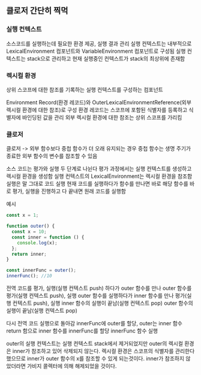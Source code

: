 ## 클로저 간단히 찍먹

### 실행 컨텍스트

소스코드를 실행하는데 필요한 환경 제공, 실행 결과 관리
실행 컨텍스트는 내부적으로 LexicalEnvironment 컴포넌트와 VariableEnvironment 컴포넌트로 구성됨
실행 컨텍스트는 stack으로 관리하고 현재 실행중인 컨텍스트가 stack의 최상위에 존재함

### 렉시컬 환경

상위 스코프에 대한 참조를 기록하는 실행 컨텍스트를 구성하는 컴포넌트

Environment Record(환경 레코드)와 OuterLexicalEnvironmentReference(외부 렉시컬 환경에 대한 참조)로 구성
환경 레코드는 스코프에 포함된 식별자를 등록하고 식별자에 바인딩된 값을 관리
외부 렉시컬 환경에 대한 참조는 상위 스코프를 가리킴

### 클로저

클로저 -> 외부 함수보다 중첩 함수가 더 오래 유지되는 경우 중첩 함수는 생명 주기가 종료한 외부 함수의 변수를 참조할 수 있음

소스 코드는 평가와 실행 두 단계로 나뉜다
평가 과정에서는 실행 컨텍스트를 생성하고 렉시컬 환경을 생성함
실행 컨텍스트의 LexicalEnvironment는 렉시컬 환경을 참조함
실행은 말 그대로 코드 실행
현재 코드를 실행하다가 함수를 만나면 바로 해당 함수를 바로 평가, 실행을 진행하고 다 끝내면 원래 코드를 실행함

예시

```javascript
const x = 1;

function outer() {
  const x = 10;
  const inner = function () {
    console.log(x);
  };
  return inner;
}

const innerFunc = outer();
innerFunc(); //10
```

전역 코드를 평가, 실행(실행 컨텍스트 push) 하다가
outer 함수를 만나 outer 함수를 평가(실행 컨텍스트 push), 실행
outer 함수를 실행하다가 inner 함수를 만나 평가(실행 컨텍스트 push), 실행
inner 함수의 실행이 끝남(실행 컨텍스트 pop)
outer 함수의 실행이 끝남(실행 컨텍스트 pop)

다시 전역 코드 실행으로 돌아감
innerFunc에 outer를 할당, outer는 inner 함수 return 함으로 inner 함수를 innerFunc를 할당
innerFunc 함수 실행

outer의 실행 컨텍스트는 실행 컨텍스트 stack에서 제거되었지만 outer의 렉시컬 환경은 inner가 참조하고 있어 삭제되지 않는다.
렉시컬 환경은 스코프의 식별자를 관리한다 했으므로 inner가 outer 함수의 x를 참조할 수 있게 되는것이다.
inner가 참조하지 않았더라면 가비지 콜렉터에 의해 해제되었을 것이다.
